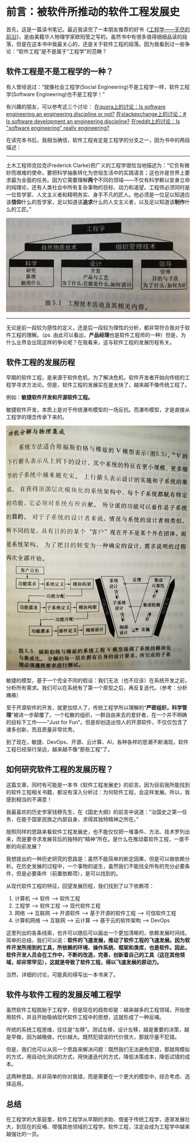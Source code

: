 # 前言：被软件所推动的软件工程发展史


首先，这是一篇读书笔记。最近我读完了一本朋友推荐的好书《[工程学——无尽的前沿](https://book.douban.com/subject/27147169/)》，是由美籍华人物理学家欧阳莹之写的。虽然书中有很多值得细细品读的段落，但是在这本书中我最关心的，还是关于软件工程的段落。因为我看到过一些争论：“软件工程”是不是属于“工程学”的范畴？

## 软件工程是不是工程学的一种？

有人曾经说过：“就像社会工程学(Social Engineering)不是工程学一样，软件工程学(Software Engineering)也不是工程学！”

有兴趣的朋友，可以参考这三个讨论：
[在quora上的讨论：Is software engineering an engineering discipline or not?](https://www.quora.com/Is-software-engineering-an-engineering-discipline-or-not)
[在stackexchange上的讨论：# Is software development an engineering discipline?](https://softwareengineering.stackexchange.com/questions/111265/is-software-development-an-engineering-discipline)
[在reddit上的讨论：Is "software engineering" really engineering?](https://www.reddit.com/r/engineering/comments/3fvlcn/is_software_engineering_really_engineering/)

在读完本书后，我相当确信，软件工程肯定是工程学的分支之一，因为书中的两段描述：

---
土木工程师克拉克(Frederick Clarke)把广义的工程学很恰当地描述为：“它负有微妙而艰难的使命，要把科学抽象转化为世俗生活中的实践语言；这也许是世界上要求最为全面的任务。因为它需要理解**两个**不同的领域——不仅有科学赖以安身立命的纯理论，还有人类社会中所有复杂事物的目标、动力和渴望。工程师必须同时是一位哲学家、人文主义者和精明务实、身手不凡的匠人。他必须是一位足以知道应该**信仰**什么的哲学家，足以知道该**追求**什么的人文主义者，以及足以知道该**制作**什么的工匠。”

![](./images/0_1.png)

---

无论是前一段较为感性的定义，还是后一段较为理性的分析，都非常符合我对于软件工程的理解。（ps. 由此可以看出，**产品经理**也是软件工程师的一种）但是，为什么业界会出现这样的争论呢？在我看来，这与软件工程的发展历程有关。

## 软件工程的发展历程

早期的软件工程，是来源于软件危机，为了解决危机，软件开发者开始向传统的工程学寻求方法论。但是，软件工程的发展实在是太快了，越来越不像传统工程了。

例如：**敏捷软件开发和开源软件工程。**

敏捷软件开发，本质上是对于传统瀑布模型的一场反抗。而瀑布模型，才是直接从工程学的理念传承下来的。

![](./images/0_2.png)

敏捷的模型，基于一个完全不同的假设：我们无法（也不应该）在系统开发之前，分析所有需求。我们可以在系统有了第一个原型之后，再反复迭代。（参考：分析瘫痪）

至于开源软件的开发，就更加惊人了，传统工程学所以理解的“**严密组织，科学管理**”被进一步颠覆了。一个松散的组织，一群自由来去的爱好者，在一个并不明确的目标下工作——“Just for Fun”。但是却创造出惊人的开源软件，不仅仅包含了诸多创新，而且质量非常优秀。

到了现在，敏捷、DevOps、开源、云计算、AI，各种各样的思潮不断涌现，软件工程已经渐行渐远，越来越不像“那些工程”了。

## 如何研究软件工程的发展历程？

这篇文章，同时有可能是一本书《软件工程发展史》的前言。因为目前我所能找到的软件工程相关书籍，都没有深入分析过：为何软件工程，会这样发展。所以，我感到相当的不满意！

我最喜欢的历史学家钱穆先生，在《国史大纲》的前言中说道：“治国史之第一任务，在能于国家民族之内部自身，求得其独特精神之所在。”

按照同样的思路来看软件工程发展史，也不能仅仅把一堆事件、方法、技术罗列出来，而是要寻求发展背后的独特的“精神”所在。是什么在推动着软件工程，一直不断的向前发展？

我想提出的一种历史研究的思路是：虽然不能简单的断定因果，但是可以做依赖分析。在历史发展的过程中，一个事物的诞生，虽然我们不能找全所有的充分必要条件，但是必要条件（前置依赖项），是可以找到的。

从现代软件工程的特征，回望发展历程，我们找到了以下依赖项：

1. 计算机 --> 软件 --> 软件工程
2. 工程学 -->  软件工程 -->  现代软件工程
3. 网络 --> 互联网 --> 开源软件 --> 基于开源的软件工程 --> 可信软件工程
4. 计算机网络 --> 互联网 --> 云计算 --> 基于云的软件架构 --> DevOps

这里列出的各条线索，也许可以随后可以画出一个更加清晰的，依赖发展时间线。简单的总结，我们可以说：**软件的飞速发展，推动了软件工程的飞速发展。因为软件开发所用到的工具，所依赖的环境、操作系统、框架和类库，也是软件。因此，软件开发人员会在工作中，不断的改造，完善，创新着自己的工具（这在其他领域，却非常罕见），这就是导致了软件工程，得以飞速发展的原动力。**

当然，详细的讨论，可能真的得写出一本书来了。

## 软件与软件工程的发展反哺工程学

虽然软件工程脱胎于工程学，但是现在的趋势却是：越来越多的工程领域，开始使用软件，并且开始吸纳现代软件工程中的思想，这就形成了一种反哺。

传统的系统工程思维，往往是“左移”。测试左移，设计左移，越是重要的决策，越是早做，因为越晚做，代价越大。既然犯错误的代价很大，那就尽量不犯错。

但是，我们也可以从另一个思路来解决问题：既然我们无法避免犯错，那就用模拟的方式，用自动化测试的方式，用快速迭代的方式，降低决策成本，降低试错的成本。

这两种思路，并非简单的你对我错，而是需要在一个更大的模型中，综合考虑、选择运用。

## 总结

在工程学的大家庭里，软件工程学从早期的求助、借鉴于传统工程学，逐渐发展壮大，到现在的反哺、增强其他领域的工程学。软件工程，注定会成为工程学中越来越强壮的一员。